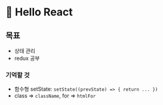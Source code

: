 # :ear_of_rice: Hello React

## 목표

- 상태 관리
- redux 공부

### 기억할 것

- 함수형 setState: `setState((prevState) => { return ... })`
- class => `className`, for => `htmlFor`
